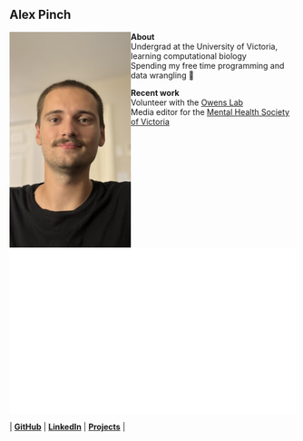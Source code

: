 ## Alex Pinch  
<img align="left" src="https://raw.githubusercontent.com/alexpinch/alexpinch.github.io/main/images/me_2.png" width=214/>  
  
**About**  
Undergrad at the University of Victoria, learning computational biology  
Spending my free time programming and data wrangling 🤠  
  
**Recent work**  
Volunteer with the [Owens Lab](https://owensgl.github.io/)   
Media editor for the [Mental Health Society of Victoria](https://www.mhsvictoria.org/)  
  
<img align="center" src="https://raw.githubusercontent.com/alexpinch/github-stats-transparent/output/generated/languages.svg"/>  
   
| [**GitHub**](https://github.com/alexpinch) | [**LinkedIn**](https://www.linkedin.com/in/alexpinch/) |  [**Projects**](https://alexpinch.github.io/projects) |  
